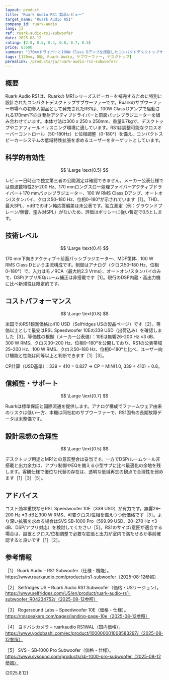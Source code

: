 ```yaml
---
layout: product
title: "Ruark Audio RS1 製品レビュー"
target_name: "Ruark Audio RS1"
company_id: ruark-audio
lang: ja
ref: ruark-audio-rs1-subwoofer
date: 2025-08-12
rating: [2.9, 0.5, 0.4, 0.8, 0.7, 0.5]
price: 83600
summary: "170mmドライバーと100W Class Dアンプを搭載したコンパクトデスクトップサブウーファー。MR1との組み合わせを想定。国内実売は83,600円、米国では410 USDが観測価格"
tags: [170mm, D級, Ruark Audio, サブウーファー, デスクトップ]
permalink: /products/ja/ruark-audio-rs1-subwoofer/
---
```

## 概要

Ruark Audio RS1は、Ruarkの MR1シリーズスピーカーを補完するために特別に設計されたコンパクトデスクトップサブウーファーです。Ruarkのサブウーファー市場への初参入製品として発売されたRS1は、100W Class Dアンプで駆動される170mm下向き発射アクティブドライバーと前面パッシブラジエーターを組み合わせています。本体寸法は300 x 250 x 250mm、重量6.7kgで、デスクトップやニアフィールドリスニング環境に適しています。RS1は調整可能なクロスオーバーコントロール（50-180Hz）と位相調整（0-180°）を備え、コンパクトスピーカーシステムの低域特性拡張を求めるユーザーをターゲットとしています。

## 科学的有効性

$$ \Large \text{0.5} $$

レビュー日時点で独立第三者の公開測定は確認できません。メーカー公表仕様では周波数特性25–200 Hz、170 mmロングスロー処理ファイバーアクティブドライバー＋170 mmパッシブラジエーター、100 W RMS Class Dアンプ、オートオン/スタンバイ、クロス50–180 Hz、位相0–180°が示されています［1］。THD、最大SPL、±dBでのオン軸応答偏差は未公表です。独立測定（例：グラウンドプレーン/無響、歪み対SPL）がないため、評価はポリシーに従い暫定で0.5とします。

## 技術レベル

$$ \Large \text{0.4} $$

170 mm下向きアクティブ＋前面パッシブラジエーター、MDF筐体、100 W RMS Class Dという主流構成です。制御はアナログ（クロス50–180 Hz、位相0–180°）で、入力はモノRCA（最大約2.3 Vrms）、オートオン/スタンバイのみで、DSP/アプリ/EQ/ルーム補正は非搭載です［1］。現行のDSP内蔵・高出力機に比べ新規性は限定的です。

## コストパフォーマンス

$$ \Large \text{0.8} $$

米国でのRS1観測価格は410 USD（Selfridges USの製品ページ）です［2］。等価以上として最安はRSL Speedwoofer 10Eの339 USD（出荷込み）を確認しました［3］。等価性の根拠（メーカー公表値）：10Eは無響26–200 Hz ±3 dB、300 W RMS、クロス30–200 Hz、位相0–180°を公開しており、RS1の公表帯域25–200 Hz、100 W RMS、クロス50–180 Hz、位相0–180°と比べ、ユーザー向け機能と性能は同等以上と判断できます［1］［3］。

CP計算（USD基準）：339 ÷ 410 = 0.827 → CP = MIN(1.0, 339 ÷ 410) = 0.8。

## 信頼性・サポート

$$ \Large \text{0.7} $$

Ruarkは標準保証と国際流通を提供します。アナログ構成でファームウェア由来のリスクは低い一方、本機は同社初のサブウーファーで、RS1固有の長期故障データは未整備です。

## 設計思想の合理性

$$ \Large \text{0.5} $$

デスクトップ用途とMR1との意匠整合は妥当です。一方でDSP/ルームツール非搭載と出力余力は、アプリ制御やEQを備える小型サブに比べ最適化の余地を残します。客観仕様で優位な代替の存在は、透明な低域再生の観点で合理性を弱めます［1］［3］［5］。

## アドバイス

コスト効率重視ならRSL Speedwoofer 10E（339 USD）が有力です。無響26–200 Hz ±3 dBと300 W RMS、可変クロス/位相を備えつつ低価格です［3］。より深い拡張を求める場合はSVS SB‑1000 Pro（599.99 USD、20–270 Hz ±3 dB、DSP/アプリ対応）を検討してください［5］。RS1のサイズ/意匠が適合する場合は、設置とクロス/位相調整で必要な拡張と出力が室内で満たせるか事前確認すると良いです［1］［2］。

## 参考情報

［1］ Ruark Audio – RS1 Subwoofer（仕様・機能）。https://www.ruarkaudio.com/products/rs1-subwoofer（2025-08-12参照）

［2］ Selfridges US – Ruark Audio RS1 Subwoofer（価格・USリージョン）。https://www.selfridges.com/US/en/product/ruark-audio-rs1-subwoofer_R04234752/（2025-08-12参照）

［3］ Rogersound Labs – Speedwoofer 10E（価格・仕様）。https://rslspeakers.com/pages/landing-page-10e（2025-08-12参照）

［4］ ヨドバシカメラ – ruarkaudio RS1WAL（国内価格）。https://www.yodobashi.com/ec/product/100000001008583297/（2025-08-12参照）

［5］ SVS – SB‑1000 Pro Subwoofer（価格・仕様）。https://www.svsound.com/products/sb-1000-pro-subwoofer（2025-08-12参照）

(2025.8.12)